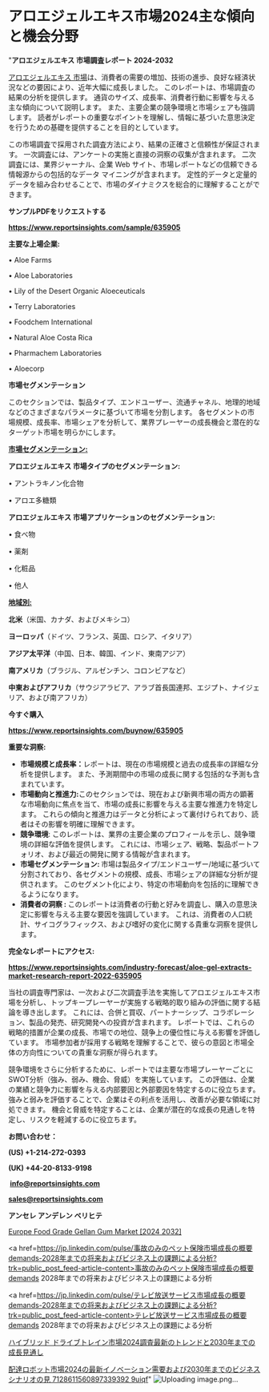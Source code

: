 # アロエジェルエキス市場2024主な傾向と機会分野

"<strong>アロエジェルエキス 市場調査レポート 2024-2032</strong>

<a href=https://www.reportsinsights.com/sample/635905>アロエジェルエキス 市場</a>は、消費者の需要の増加、技術の進歩、良好な経済状況などの要因により、近年大幅に成長しました。 このレポートは、市場調査の結果の分析を提供します。 通貨のサイズ、成長率、消費者行動に影響を与える主な傾向について説明します。 また、主要企業の競争環境と市場シェアも強調します。 読者がレポートの重要なポイントを理解し、情報に基づいた意思決定を行うための基礎を提供することを目的としています。

この市場調査で採用された調査方法により、結果の正確さと信頼性が保証されます。 一次調査には、アンケートの実施と直接の洞察の収集が含まれます。 二次調査には、業界ジャーナル、企業 Web サイト、市場レポートなどの信頼できる情報源からの包括的なデータ マイニングが含まれます。 定性的データと定量的データを組み合わせることで、市場のダイナミクスを総合的に理解することができます。

<strong><b>サンプルPDFをリクエストする</b></strong>

<a href=https://www.reportsinsights.com/sample/635905><strong><u>https://www.reportsinsights.com/sample/635905</u></strong></a>

<strong>主要な上場企業:</strong>

• Aloe Farms 

• Aloe Laboratories 

• Lily of the Desert Organic Aloeceuticals 

• Terry Laboratories 

• Foodchem International 

• Natural Aloe Costa Rica 

• Pharmachem Laboratories 

• Aloecorp

<strong>市場セグメンテーション</strong>

このセクションでは、製品タイプ、エンドユーザー、流通チャネル、地理的地域などのさまざまなパラメータに基づいて市場を分割します。 各セグメントの市場規模、成長率、市場シェアを分析して、業界プレーヤーの成長機会と潜在的なターゲット市場を明らかにします。

<strong><u>市場セグメンテーション</u></strong><strong><u>:</u></strong>

<strong>アロエジェルエキス 市場タイプのセグメンテーション:</strong>

• アントラキノン化合物

• アロエ多糖類

<strong>アロエジェルエキス 市場アプリケーションのセグメンテーション:</strong>

• 食べ物

• 薬剤

• 化粧品

• 他人

<strong><u>地域別</u></strong><strong><u>:</u></strong>

<strong>北米</strong>（米国、カナダ、およびメキシコ）

<strong>ヨーロッパ</strong>（ドイツ、フランス、英国、ロシア、イタリア）

<strong>アジア太平洋</strong>（中国、日本、韓国、インド、東南アジア）

<strong>南アメリカ</strong>（ブラジル、アルゼンチン、コロンビアなど）

<strong>中東およびアフリカ</strong>（サウジアラビア、アラブ首長国連邦、エジプト、ナイジェリア、および南アフリカ）

<strong>今すぐ購入</strong>

<a href=https://www.reportsinsights.com/buynow/635905><strong><u>https://www.reportsinsights.com/buynow/635905</u></strong></a>

<strong>重要な洞察:</strong>
<ul>
  <li><strong>市場規模と成長率：</strong>レポートは、現在の市場規模と過去の成長率の詳細な分析を提供します。 また、予測期間中の市場の成長に関する包括的な予測も含まれています。</li>
  <li><strong>市場動向と推進力:</strong>このセクションでは、現在および新興市場の両方の顕著な市場動向に焦点を当て、市場の成長に影響を与える主要な推進力を特定します。 これらの傾向と推進力はデータと分析によって裏付けられており、読者はその影響を明確に理解できます。</li>
  <li><strong>競争環境</strong>: このレポートは、業界の主要企業のプロフィールを示し、競争環境の詳細な評価を提供します。 これには、市場シェア、戦略、製品ポートフォリオ、および最近の開発に関する情報が含まれます。</li>
  <li><strong>市場セグメンテーション: </strong>市場は製品タイプ/エンドユーザー/地域に基づいて分割されており、各セグメントの規模、成長、市場シェアの詳細な分析が提供されます。 このセグメント化により、特定の市場動向を包括的に理解できるようになります。</li>
  <li><strong>消費者の洞察 : </strong>このレポートは消費者の行動と好みを調査し、購入の意思決定に影響を与える主要な要因を強調しています。 これは、消費者の人口統計、サイコグラフィックス、および嗜好の変化に関する貴重な洞察を提供します。</li>
</ul>
<strong>完全なレポートにアクセス:</strong>

<a href=https://www.reportsinsights.com/industry-forecast/aloe-gel-extracts-market-research-report-2022-635905><strong><u><b>https://www.reportsinsights.com/industry-forecast/aloe-gel-extracts-market-research-report-2022-635905</b></u></strong></a>

当社の調査専門家は、一次および二次調査手法を実施してアロエジェルエキス市場を分析し、トップキープレーヤーが実施する戦略的取り組みの評価に関する結論を導き出します。 これには、合併と買収、パートナーシップ、コラボレーション、製品の発売、研究開発への投資が含まれます。 レポートでは、これらの戦略的措置が企業の成長、市場での地位、競争上の優位性に与える影響を評価しています。 市場参加者が採用する戦略を理解することで、彼らの意図と市場全体の方向性についての貴重な洞察が得られます。

競争環境をさらに分析するために、レポートでは主要な市場プレーヤーごとにSWOT分析（強み、弱み、機会、脅威）を実施しています。 この評価は、企業の業績と競争力に影響を与える内部要因と外部要因を特定するのに役立ちます。 強みと弱みを評価することで、企業はその利点を活用し、改善が必要な領域に対処できます。 機会と脅威を特定することは、企業が潜在的な成長の見通しを特定し、リスクを軽減するのに役立ちます。

<strong>お問い合わせ：</strong>

<strong>(US) +1-214-272-0393</strong>

<strong>(UK) +44-20-8133-9198</strong>

<strong> </strong><a href=info@reportsinsights.com><strong><u>info@reportsinsights.com</u></strong></a>

<a href=sales@reportsinsights.com><strong><u>sales@reportsinsights.com</u></strong></a>

<strong>アンセレ アンデレン ベリヒテ</strong>

<a href=https://www.linkedin.com/pulse/europe-food-grade-gellan-gum-market-cagr-key-insights-bhftf/>Europe Food Grade Gellan Gum Market [2024 2032]</a>

<a href=https://jp.linkedin.com/pulse/事故のみのペット保険市場成長の概要demands-2028年までの将来およびビジネス上の課題による分析?trk=public_post_feed-article-content>事故のみのペット保険市場成長の概要demands 2028年までの将来およびビジネス上の課題による分析</a>

<a href=https://jp.linkedin.com/pulse/テレビ放送サービス市場成長の概要demands-2028年までの将来およびビジネス上の課題による分析?trk=public_post_feed-article-content>テレビ放送サービス市場成長の概要demands 2028年までの将来およびビジネス上の課題による分析</a>

<a href=https://www.linkedin.com/pulse/ハイブリッド-ドライブトレイン市場2024調査最新のトレンドと2030年までの成長見通し/>ハイブリッド ドライブトレイン市場2024調査最新のトレンドと2030年までの成長見通し</a>

<a href=https://www.linkedin.com/pulse/配達ロボット市場2024の最新イノベーション需要および2030年までのビジネスシナリオの見-7128611560897339392-9uiqf/>配達ロボット市場2024の最新イノベーション需要および2030年までのビジネスシナリオの見 7128611560897339392 9uiqf</a>"
![Uploading image.png…]()
